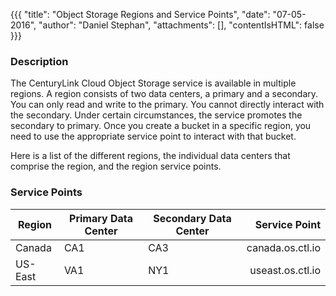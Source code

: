 {{{
  "title": "Object Storage Regions and Service Points",
  "date": "07-05-2016",
  "author": "Daniel Stephan",
  "attachments": [],
  "contentIsHTML": false
}}}

### Description
The CenturyLink Cloud Object Storage service is available in multiple regions. A region consists of two data centers, a primary and a secondary. You can only read and write to the primary. You cannot directly interact with the secondary. Under certain circumstances, the service promotes the secondary to primary. Once you create a bucket in a specific region, you need to use the appropriate service point to interact with that bucket.  

Here is a list of the different regions, the individual data centers that comprise the region, and the region service points.  

### Service Points
|Region|Primary Data Center|Secondary Data Center|Service Point|
|---|---|---|---:|
|Canada|CA1|CA3|canada.os.ctl.io|
|US-East|VA1|NY1|useast.os.ctl.io|

